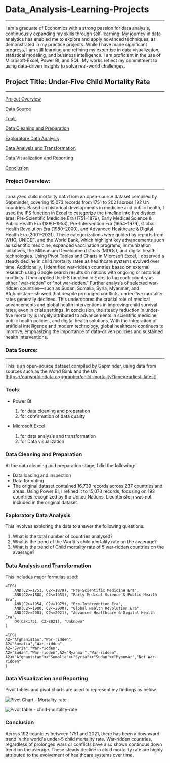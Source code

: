 # Data_Analysis-Learning-Projects
---
I am a graduate of Economics with a strong passion for data analysis, continuously expanding my skills through self-learning. My journey in data analytics has enabled me to explore and apply advanced techniques, as demonstrated in my practice projects. While I have made significant progress, I am still learning and refining my expertise in data visualization, statistical modeling, and business intelligence. I am proficient in the use of Microsoft-Excel, Power BI, and SQL. My works reflect my commitment to using data-driven insights to solve real-world challenges.

## Project Title: Under-Five Child Mortality Rate
---
[Project Overview](#project-overview)

[Data Source](#data-source)

[Tools](#tools)

[Data Cleaning and Preparation](#data-cleaning-and-preparation)

[Exploratory Data Analysis](#exploratory-data-analysis)

[Data Analysis and Transformation](#data-analysis-and-transformation)

[Data Visualization and Reporting](#data-visualization-and-reporting) 

[Conclusion](#conclusion)

### Project Overview:
---
I analyzed child mortality data from an open-source dataset compiled by Gapminder, covering 15,073 records from 1751 to 2021 across 192 UN countries. Based on historical developments in medicine and public health, I used the IFS function in Excel to categorize the timeline into five distinct eras: Pre-Scientific Medicine Era (1751–1879), Early Medical Science & Public Health Era (1880–1953), Pre-Intervention Era (1954–1979), Global Health Revolution Era (1980–2000), and Advanced Healthcare & Digital Health Era (2001–2021). These categorizations were guided by reports from WHO, UNICEF, and the World Bank, which highlight key advancements such as scientific medicine, expanded vaccination programs, immunization initiatives, the Millennium Development Goals (MDGs), and digital health technologies.
Using Pivot Tables and Charts in Microsoft Excel, I observed a steady decline in child mortality rates as healthcare systems evolved over time. Additionally, I identified war-ridden countries based on external research using Google search results on nations with ongoing or historical conflicts. I then applied the IFS function in Excel to tag each country as either "war-ridden" or "not war-ridden." Further analysis of selected war-ridden countries—such as Sudan, Somalia, Syria, Myanmar, and Afghanistan—showed that despite prolonged conflicts, under-five mortality rates generally declined. This underscores the crucial role of medical advancements and global health interventions in improving child survival rates, even in crisis settings.
In conclusion, the steady reduction in under-five mortality is largely attributed to advancements in scientific medicine, public health policies, and digital health solutions. With the integration of artificial intelligence and modern technology, global healthcare continues to improve, emphasizing the importance of data-driven policies and sustained health interventions.

### Data Source:
---
This is an open-source dataset compiled by Gapminder, using data from sources such as the World Bank and the UN [https://ourworldindata.org/grapher/child-mortality?time=earliest..latest].

### Tools:
- Power BI
  1. for data cleaning and preparation
  2. for confirmation of data quality
     
- Microsoft Excel
  1. for data analysis and transformation
  2. for Data visualization

### Data Cleaning and Preparation
At the data cleaning and preparation stage, I did the following:
- Data loading and inspection
- Data formating
- The original dataset contained 16,739 records across 237 countries and areas. Using Power BI, I refined it to 15,073 records, focusing on 192 countries recognized by the United Nations. Liechtenstein was not included in the original dataset.

### Exploratory Data Analysis
This involves exploring the data to answer the following questions:
1. What is the total number of countries analysed?
2. What is the trend of the World's child mortality rate on the avaerage?
3. What is the trend of Child mortality rate of 5 war-ridden countries on the avaerage?

### Data Analysis and Transformation
This includes major formulas used:
```Excel
=IFS(
    AND(C2>=1751, C2<=1879), "Pre-Scientific Medicine Era",
    AND(C2>=1880, C2<=1953), "Early Medical Science & Public Health Era",
    AND(C2>=1954, C2<=1979), "Pre-Intervention Era",
    AND(C2>=1980, C2<=2000), "Global Health Revolution Era",
    AND(C2>=2001, C2<=2021), "Advanced Healthcare & Digital Health Era",
    OR(C2<1751, C2>2021), "Unknown"
)
```
```Excel
=IFS(
A2="Afghanistan","War-ridden",
A2="Somalia","War-ridden",
A2="Syria","War-ridden",
A2="Sudan","War-ridden",A2="Myanmar","War-ridden",
A2<>"Afghanistan"<>"Somalia"<>"Syria"<>"Sudan"<>"Myanmar","Not War-ridden"
)
```

### Data Visualization and Reporting
Pivot tables and pivot charts are used to represent my findings as below.

![Pivot Chart - Mortality-rate](https://github.com/user-attachments/assets/d36695f6-8982-47ef-8562-399e5adaf84e)


![Pivot table - child-mortality-rate](https://github.com/user-attachments/assets/d30c6a5a-e383-44f1-b3a9-422bac577229)



### Conclusion
Across 192 countries between 1751 and 2021, there has been a downward trend in the world's under-5 child mortality rate. War-ridden countries, regardless of prolonged wars or conflicts have also shown continous down trend on the average. These steady decline in child mortality rate are highly attributed to the evolvement of healthcare systems over time.








